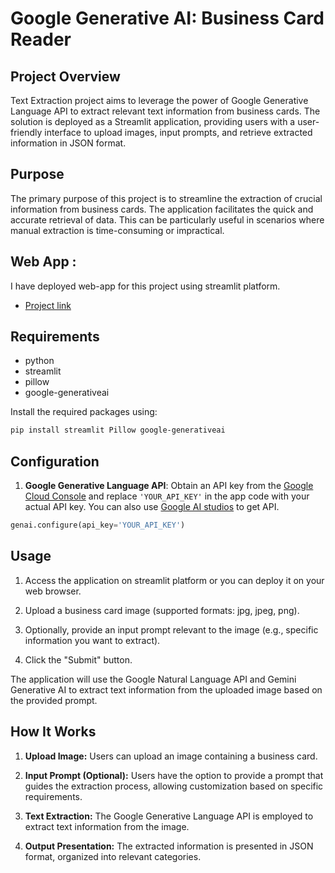 # Google Generative AI: Business Card Reader

## Project Overview

Text Extraction project aims to leverage the power of Google Generative Language API to extract relevant text information from business cards. The solution is deployed as a Streamlit application, providing users with a user-friendly interface to upload images, input prompts, and retrieve extracted information in JSON format.

## Purpose

The primary purpose of this project is to streamline the extraction of crucial information from business cards. The application facilitates the quick and accurate retrieval of data. This can be particularly useful in scenarios where manual extraction is time-consuming or impractical.

## Web App :

I have deployed web-app for this project using streamlit platform.
- [Project link](https://business-card-reader1.streamlit.app/)

## Requirements

- python
- streamlit
- pillow
- google-generativeai

Install the required packages using:

```bash
pip install streamlit Pillow google-generativeai
```

## Configuration

1. **Google Generative Language API**: Obtain an API key from the [Google Cloud Console](https://console.cloud.google.com/) and replace `'YOUR_API_KEY'` in the app code with your actual API key. You can also use [Google AI studios](https://aistudio.google.com/app/apikey) to get API.

```python
genai.configure(api_key='YOUR_API_KEY')
```

## Usage

1. Access the application on streamlit platform or you can deploy it on your web browser.

2. Upload a business card image (supported formats: jpg, jpeg, png).

3. Optionally, provide an input prompt relevant to the image (e.g., specific information you want to extract).

4. Click the "Submit" button.

The application will use the Google Natural Language API and Gemini Generative AI to extract text information from the uploaded image based on the provided prompt.

## How It Works

1. **Upload Image:** Users can upload an image containing a business card.

2. **Input Prompt (Optional):** Users have the option to provide a prompt that guides the extraction process, allowing customization based on specific requirements.

3. **Text Extraction:** The Google Generative Language API is employed to extract text information from the image.

4. **Output Presentation:** The extracted information is presented in JSON format, organized into relevant categories.
